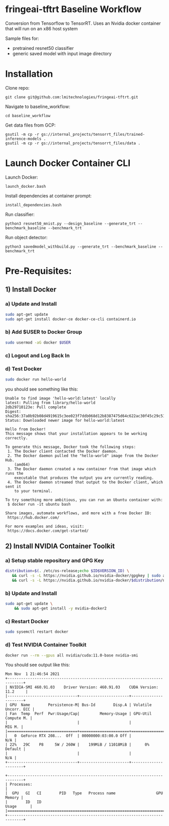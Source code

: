 # fringeai-tftrt Baseline Workflow
Conversion from Tensorflow to TensorRT.
Uses an Nvidia docker container that will run on an x86 host system

Sample files for:
   - pretrained resnet50 classifier
   - generic saved model with input image directory

# Installation

Clone repo:
```
git clone git@github.com:lmitechnologies/fringeai-tftrt.git
```
Navigate to baseline_workflow:
```
cd baseline_workflow
```
Get data files from GCP:
```
gsutil -m cp -r gs://internal_projects/tensorrt_files/trained-inference-models .
gsutil -m cp -r gs://internal_projects/tensorrt_files/data .
```

# Launch Docker Container CLI

Launch Docker: 
```
launch_docker.bash
```
Install dependencies at container prompt:
```
install_dependencies.bash
```
Run classifier:
```
python3 resnet50_mnist.py --design_baseline --generate_trt --benchmark_baseline --benchmark_trt
```
Run object detector:
```
python3 savedmodel_withbuild.py --generate_trt --benchmark_baseline --benchmark_trt
```

# Pre-Requisites:
## 1) Install Docker

### a) Update and Install
```bash
sudo apt-get update
sudo apt-get install docker-ce docker-ce-cli containerd.io
```

### b) Add $USER to Docker Group
```bash
sudo usermod -aG docker $USER
```

### c) Logout and Log Back In


### d) Test Docker
```bash
sudo docker run hello-world
```

you should see something like this:

```
Unable to find image 'hello-world:latest' locally
latest: Pulling from library/hello-world
2db29710123e: Pull complete 
Digest: sha256:37a0b92b08d4919615c3ee023f7ddb068d12b8387475d64c622ac30f45c29c51
Status: Downloaded newer image for hello-world:latest

Hello from Docker!
This message shows that your installation appears to be working correctly.

To generate this message, Docker took the following steps:
 1. The Docker client contacted the Docker daemon.
 2. The Docker daemon pulled the "hello-world" image from the Docker Hub.
    (amd64)
 3. The Docker daemon created a new container from that image which runs the
    executable that produces the output you are currently reading.
 4. The Docker daemon streamed that output to the Docker client, which sent it
    to your terminal.

To try something more ambitious, you can run an Ubuntu container with:
 $ docker run -it ubuntu bash

Share images, automate workflows, and more with a free Docker ID:
 https://hub.docker.com/

For more examples and ideas, visit:
 https://docs.docker.com/get-started/
```

## 2) Install NVIDIA Container Toolkit
### a) Setup stable repository and GPG Key
```bash
distribution=$(. /etc/os-release;echo $ID$VERSION_ID) \
   && curl -s -L https://nvidia.github.io/nvidia-docker/gpgkey | sudo apt-key add - \
   && curl -s -L https://nvidia.github.io/nvidia-docker/$distribution/nvidia-docker.list | sudo tee /etc/apt/sources.list.d/nvidia-docker.list
```
### b) Update and Install
```bash
sudo apt-get update \
    && sudo apt-get install -y nvidia-docker2
```
### c) Restart Docker
```bash
sudo sysemctl restart docker
```
### d) Test NVIDIA Container Toolkit
```bash
docker run --rm --gpus all nvidia/cuda:11.0-base nvidia-smi
```

You should see output like this:

```
Mon Nov  1 21:46:54 2021       
+-----------------------------------------------------------------------------+
| NVIDIA-SMI 460.91.03    Driver Version: 460.91.03    CUDA Version: 11.2     |
|-------------------------------+----------------------+----------------------+
| GPU  Name        Persistence-M| Bus-Id        Disp.A | Volatile Uncorr. ECC |
| Fan  Temp  Perf  Pwr:Usage/Cap|         Memory-Usage | GPU-Util  Compute M. |
|                               |                      |               MIG M. |
|===============================+======================+======================|
|   0  GeForce RTX 208...  Off  | 00000000:03:00.0 Off |                  N/A |
| 22%   29C    P8     5W / 260W |    199MiB / 11018MiB |      0%      Default |
|                               |                      |                  N/A |
+-------------------------------+----------------------+----------------------+
                                                                               
+-----------------------------------------------------------------------------+
| Processes:                                                                  |
|  GPU   GI   CI        PID   Type   Process name                  GPU Memory |
|        ID   ID                                                   Usage      |
|=============================================================================|
+-----------------------------------------------------------------------------+



